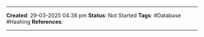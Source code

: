 _____
**Created**: 29-03-2025 04:38 pm
**Status**: Not Started
**Tags**: #Database #Hashing
**References**: 
______